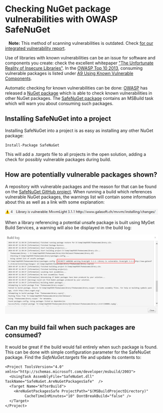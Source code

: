 # Checking NuGet package vulnerabilities with OWASP SafeNuGet 

<p class="alert alert-warning">
    <strong>Note:</strong> This method of scanning vulnerabilities is outdated. Check <a href="/docs/reference/vulnerability-report">for our integrated vulnerability report</a>.
</p>

Use of libraries with known vulnerabilities can be an issue for software and components you create: check the excellent whitepaper ["The Unfortunate Reality of Insecure Libraries"](https://www.aspectsecurity.com/uploads/downloads/2012/03/Aspect-Security-The-Unfortunate-Reality-of-Insecure-Libraries.pdf). In the [OWASP Top 10 2013](https://www.owasp.org/index.php/Top_10#OWASP_Top_10_for_2013), consuming vulnerable packages is listed under [A9 Using Known Vulnerable Components](https://www.owasp.org/index.php/Top_10_2013-A9-Using_Components_with_Known_Vulnerabilities).

Automatic checking for known vulnerabilities can be done: [OWASP](https://www.owasp.org/) has released a [NuGet package](https://www.nuget.org/packages/SafeNuGet/) which is able to check known vulnerabilities in other NuGet packages. The [SafeNuGet package](https://github.com/OWASP/SafeNuGet) contains an MSBuild task which will warn you about consuming such packages.

## Installing SafeNuGet into a project

Installing SafeNuGet into a project is as easy as installing any other NuGet package:

	Install-Package SafeNuGet

This will add a *.targets* file to all projects in the open solution, adding a check for possibly vulnerable packages during build.

## How are potentially vulnerable packages shown?

A repository with vulnerable packages and the reason for that can be found on the [SafeNuGet GitHub project](https://github.com/OWASP/SafeNuGet). When running a build which references vulnerable NuGet packages, the warnings list will contain some information about this as well as a link with some explanation:

![OWASP SafeNuGet](Images/owasp-warning.png)

When a library referencing a potential unsafe package is built using MyGet Build Services, a warning will also be displayed in the build log:

![MyGet Build Services using OWASP SafeNuGet](Images/build-services-owasp.png)

## Can my build fail when such packages are consumed?

It would be great if the build would fail entirely when such package is found. This can be done with simple configuration parameter for the SafeNuGet package. Find the *SafeNuGet.targets* file and update its contents to:

	<Project ToolsVersion="4.0" xmlns="http://schemas.microsoft.com/developer/msbuild/2003">
	  <UsingTask AssemblyFile="SafeNuGet.dll" TaskName="SafeNuGet.AreNuGetPackagesSafe"  />
	  <Target Name="AfterBuild">
	    <AreNuGetPackagesSafe ProjectPath="$(MSBuildProjectDirectory)"
	         CacheTimeInMinutes="10" DontBreakBuild="false" />
	  </Target>
	</Project>
